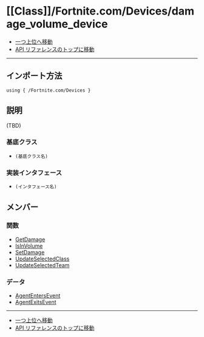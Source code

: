 # [[Class]]/Fortnite.com/Devices/damage_volume_device

- [一つ上位へ移動](../main.md)
- [API リファレンスのトップに移動](../../../main.md)

---

## インポート方法

```verse
using { /Fortnite.com/Devices }
```

## 説明

(TBD)

### 基底クラス

- `(基底クラス名)`

### 実装インタフェース

- `(インタフェース名)`

## メンバー

### 関数

- [GetDamage](./F_GetDamage/main.md)
- [IsInVolume](./F_IsInVolume/main.md)
- [SetDamage](./F_SetDamage/main.md)
- [UpdateSelectedClass](./F_UpdateSelectedClass/main.md)
- [UpdateSelectedTeam](./F_UpdateSelectedTeam/main.md)

### データ

- [AgentEntersEvent](./D_AgentEntersEvent/main.md)
- [AgentExitsEvent](./D_AgentExitsEvent/main.md)

---

- [一つ上位へ移動](../main.md)
- [API リファレンスのトップに移動](../../../main.md)
